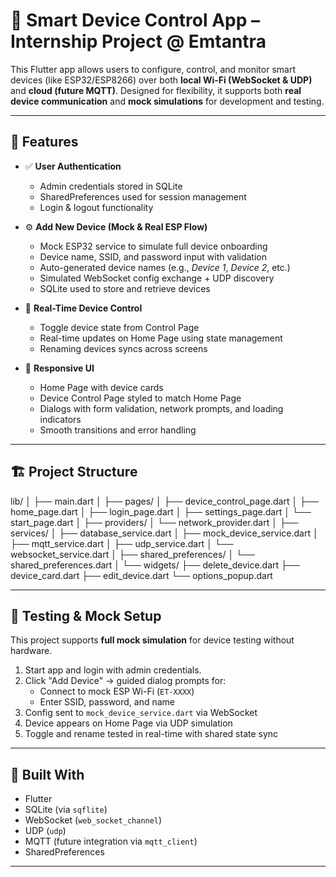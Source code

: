 # 🧠 Smart Device Control App – Internship Project @ Emtantra

This Flutter app allows users to configure, control, and monitor smart devices (like ESP32/ESP8266) over both **local Wi-Fi (WebSocket & UDP)** and **cloud (future MQTT)**. Designed for flexibility, it supports both **real device communication** and **mock simulations** for development and testing.

---

## 🚀 Features

- ✅ **User Authentication**
  - Admin credentials stored in SQLite
  - SharedPreferences used for session management
  - Login & logout functionality

- ⚙️ **Add New Device (Mock & Real ESP Flow)**
  - Mock ESP32 service to simulate full device onboarding
  - Device name, SSID, and password input with validation
  - Auto-generated device names (e.g., *Device 1*, *Device 2*, etc.)
  - Simulated WebSocket config exchange + UDP discovery
  - SQLite used to store and retrieve devices

- 📶 **Real-Time Device Control**
  - Toggle device state from Control Page
  - Real-time updates on Home Page using state management
  - Renaming devices syncs across screens

- 📱 **Responsive UI**
  - Home Page with device cards
  - Device Control Page styled to match Home Page
  - Dialogs with form validation, network prompts, and loading indicators
  - Smooth transitions and error handling

---

## 🏗️ Project Structure

lib/
│
├── main.dart
│
├── pages/
│   ├── device_control_page.dart
│   ├── home_page.dart
│   ├── login_page.dart
│   ├── settings_page.dart
│   └── start_page.dart
│
├── providers/
│   └── network_provider.dart
│
├── services/
│   ├── database_service.dart
│   ├── mock_device_service.dart
│   ├── mqtt_service.dart
│   ├── udp_service.dart
│   └── websocket_service.dart
│
├── shared_preferences/
│   └── shared_preferences.dart
│
└── widgets/
    ├── delete_device.dart
    ├── device_card.dart
    ├── edit_device.dart
    └── options_popup.dart




---

## 🧪 Testing & Mock Setup

This project supports **full mock simulation** for device testing without hardware.

1. Start app and login with admin credentials.
2. Click "Add Device" → guided dialog prompts for:
   - Connect to mock ESP Wi-Fi (`ET-XXXX`)
   - Enter SSID, password, and name
3. Config sent to `mock_device_service.dart` via WebSocket
4. Device appears on Home Page via UDP simulation
5. Toggle and rename tested in real-time with shared state sync

---

## 🧠 Built With

- Flutter
- SQLite (via `sqflite`)
- WebSocket (`web_socket_channel`)
- UDP (`udp`)
- MQTT (future integration via `mqtt_client`)
- SharedPreferences

---


